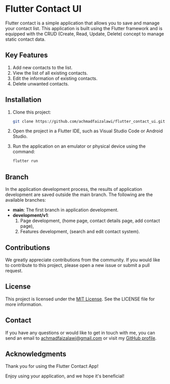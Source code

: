 # Flutter Contact UI

Flutter contact is a simple application that allows you to save and manage your contact list. This application is built using the Flutter framework and is equipped with the CRUD (Create, Read, Update, Delete) concept to manage static contact data.

## Key Features
1. Add new contacts to the list.
2. View the list of all existing contacts.
3. Edit the information of existing contacts.
4. Delete unwanted contacts.

## Installation

1. Clone this project:

   ```bash
   git clone https://github.com/achmadfaizalawi/flutter_contact_ui.git

2. Open the project in a Flutter IDE, such as Visual Studio Code or Android Studio.

3. Run the application on an emulator or physical device using the command:
   ```bash
   flutter run

## Branch

In the application development process, the results of application development are saved outside the main branch. The following are the available branches:
- **main**: The first branch in application development.
- **development/v1**: 
  1. Page development, (home page, contact details page, add contact page), 
  2. Features development, (search and edit contact system).

## Contributions
We greatly appreciate contributions from the community. If you would like to contribute to this project, please open a new issue or submit a pull request.

## License
This project is licensed under the [MIT License](https://github.com/achmadfaizalawi/flutter_contact_ui/blob/main/LICENSE). See the LICENSE file for more information.

## Contact
If you have any questions or would like to get in touch with me, you can send an email to achmadfaizalawi@gmail.com or visit my [GitHub profile](https://github.com/achmadfaizalawi).

## Acknowledgments
Thank you for using the Flutter Contact App!

Enjoy using your application, and we hope it's beneficial!